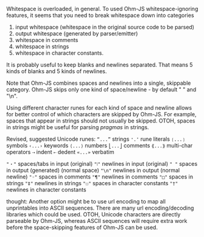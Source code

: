 Whitespace is overloaded, in general.  To used Ohm-JS whitespace-ignoring features, it seems that you need to break whitespace down into categories
1. input whitespace (whitespace in the original source code to be parsed)
2. output whitespace (generated by parser/emitter)
3. whitespace in comments
4. whitespace in strings
5. whitespace in character constants.

It is probably useful to keep blanks and newlines separated.  That means 5 kinds of blanks and 5 kinds of newlines.

Note that Ohm-JS combines spaces and newlines into a single, skippable category.  Ohm-JS skips only one kind of space/newline - by default " " and "\n".

Using different character runes for each kind of space and newline allows for better control of which characters are skipped by Ohm-JS.  For example, spaces that appear in strings should not usually be skipped.  OTOH, spaces in strings might be useful for parsing *pragmas* in strings.

Revised, suggested Unicode runes:
`“...”` strings
`❛.❜` rune literals
`❲...❳` symbols
`‹...›` keywords
`⟨...⟩` numbers
`⎣...⎦` comments
`⟪...⟫` multi-char operators
`⇢` indent
`⇠` dedent
`«...»` verbatim

`"・"` spaces/tabs in input (original)
`"⦚"` newlines in input (original)
`" "` spaces in output (generated) (normal space)
`"\n"` newlines in output (normal newline)
`"◦"` spaces in comments
`"¶"` newlines in comments
`"□"` spaces in strings
`"‡"` newlines in strings
`"☐"` spaces in character constants
`"†"` newlines in character constants

thought: Another option might be to use url encoding to map all unprintables into ASCII sequences.  There are many url encoding/decoding libraries which could be used.  OTOH, Unicode characters are directly parseable by Ohm-JS, whereas  ASCII sequences will require extra work before the space-skipping features of Ohm-JS can be used. 